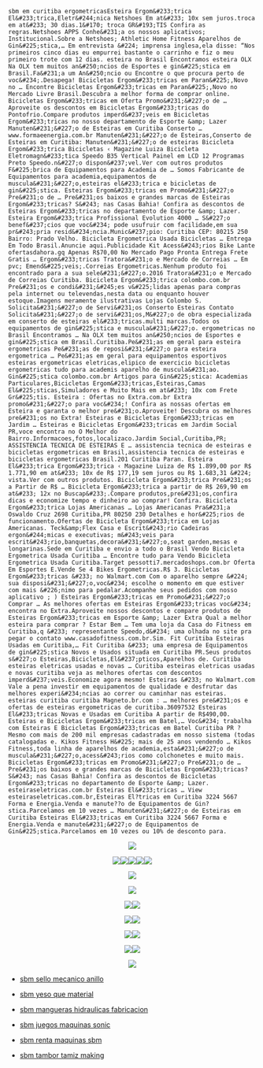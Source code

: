 
```
sbm em curitiba ergometricasEsteira Ergom&#233;trica El&#233;trica,Eletr&#244;nica Netshoes Em at&#233; 10x sem juros.troca em at&#233; 30 dias.1&#170; troca GR&#193;TIS Confira as regras.Netshoes APPS Conhe&#231;a os nossos aplicativos; Institucional.Sobre a Netshoes; Athletic Home Fitness Aparelhos de Gin&#225;stica,… Em entrevista &#224; imprensa inglesa,ela disse: “Nos primeiros cinco dias eu empurrei bastante o carrinho e fiz o meu primeiro trote com 12 dias. esteira no Brasil Encontramos esteira OLX Na OLX tem muitos an&#250;ncios de Esportes e gin&#225;stica em Brasil.Fa&#231;a um An&#250;ncio ou Encontre o que procura perto de voc&#234;.Desapega! Bicicletas Ergom&#233;tricas em Paran&#225;,Novo no … Encontre Bicicletas Ergom&#233;tricas em Paran&#225;,Novo no Mercado Livre Brasil.Descubra a melhor forma de comprar online. Bicicletas Ergom&#233;tricas em Oferta Promo&#231;&#227;o de … Aproveite os descontos em Bicicletas Ergom&#233;tricas do Pontofrio.Compare produtos imperd&#237;veis em Bicicletas Ergom&#233;tricas no nosso departamento de Esporte &amp; Lazer Manuten&#231;&#227;o de Esteiras em Curitiba Conserto … www.formaeenergia.com.br Manuten&#231;&#227;o de Esteiras,Conserto de Esteiras em Curitiba: Manuten&#231;&#227;o de esteiras Bicicleta Ergom&#233;trica Bicicletas ‹ Magazine Luiza Bicicleta Eletromagn&#233;tica Speedo B35 Vertical Painel em LCD 12 Programas Preto Speedo.n&#227;o dispon&#237;vel.Ver com outros produtos F&#225;brica de Equipamentos para Academia de … Somos Fabricante de Equipamentos para academia,equipamentos de muscula&#231;&#227;o,esteiras el&#233;trica e bicicletas de gin&#225;stica. Esteiras Ergom&#233;tricas em Promo&#231;&#227;o Pre&#231;o de … Pre&#231;os baixos e grandes marcas de Esteiras Ergom&#233;tricas? S&#243; nas Casas Bahia! Confira as descontos de Esteiras Ergom&#233;tricas no departamento de Esporte &amp; Lazer. Esteira Ergom&#233;trica Profissional Evolution 4000 … S&#227;o benef&#237;cios que voc&#234; pode usufruir com facilidade,em sua pr&#243;pria resid&#234;ncia.Munic&#237;pio: Curitiba CEP: 80215 250 Bairro: Prado Velho. Bicicleta Ergometrica Usada Bicicletas … Entrega Em Todo Brasil.Anuncie aqui.Publicidade Kit Acess&#243;rios Bike Lante ofertasdahora.gq Apenas R$70,00 No Mercado Pago Pronta Entrega Frete Gratis … Ergom&#233;tricas Tratora&#231;o e Mercado de Correias … Em pvc; Emend&#225;veis;.Correias Ergometricas.Nenhum produto foi encontrado para a sua sele&#231;&#227;o.2016 Tratora&#231;o e Mercado de Correias Curitiba. Bicicleta Ergom&#233;trica colombo.com.br Pre&#231;os e condi&#231;&#245;es v&#225;lidas apenas para compras pela internet ou televendas,nesta data ou enquanto houver estoque.Imagens meramente ilustrativas Lojas Colombo S. Solicita&#231;&#227;o de Servi&#231;os Conserto Esteiras Contato Solicita&#231;&#227;o de servi&#231;os,M&#227;o de obra especializada em conserto de esteiras el&#233;tricas.multi marcas.Todos os equipamentos de gin&#225;stica e muscula&#231;&#227;o. ergometricas no Brasil Encontramos … Na OLX tem muitos an&#250;ncios de Esportes e gin&#225;stica em Brasil.Curitiba.Pe&#231;as em geral para esteira ergometricas Pe&#231;as de reposi&#231;&#227;o para esteira ergometrica … Pe&#231;as em geral para equipamentos esportivos esteiras ergometricas eletricas,elipico de exercicio bicicletas ergometricas tudo para academis aparelho de muscula&#231;ao. Gin&#225;stica colombo.com.br Artigos para Gin&#225;stica: Academias Particulares,Bicicletas Ergom&#233;tricas,Esteiras,Camas El&#225;sticas,Simuladores e Muito Mais em at&#233; 10x com Frete Gr&#225;tis. Esteira : Ofertas no Extra.com.br Extra promo&#231;&#227;o para voc&#234;! Confira as nossas ofertas em Esteira e garanta o melhor pre&#231;o.Aproveite! Descubra os melhores pre&#231;os no Extra! Esteiras e Bicicletas Ergom&#233;tricas em Jardim … Esteiras e Bicicletas Ergom&#233;tricas em Jardim Social PR,voce encontra no O Melhor do Bairro.Informacoes,fotos,localizaco.Jardim Social,Curitiba,PR; ASSISTENCIA TECNICA DE ESTEIRAS E … assistencia tecnica de esteiras e bicicletas ergometricas em Brasil,assistencia tecnica de esteiras e bicicletas ergometricas Brasil.201 Curitiba Paran. Esteira El&#233;trica Ergom&#233;trica ‹ Magazine Luiza de R$ 1.899,00 por R$ 1.771,90 em at&#233; 10x de R$ 177,19 sem juros ou R$ 1.683,31 &#224; vista.Ver com outros produtos. Bicicleta Ergom&#233;trica Pre&#231;os a Partir de R$ … Bicicleta Ergom&#233;trica a partir de R$ 269,90 em at&#233; 12x no Buscap&#233;.Compare produtos,pre&#231;os,confira dicas e economize tempo e dinheiro ao comprar! Confira. Bicicleta Ergom&#233;trica Lojas Americanas … Lojas Americanas Pra&#231;a Oswaldo Cruz 2698 Curitiba,PR 80250 230 Detalhes e hor&#225;rios de funcionamento.Ofertas de Bicicleta Ergom&#233;trica em Lojas Americanas. Teck&amp;Flex Casa e Escrit&#243;rio Cadeiras ergon&#244;micas e executivas; m&#243;veis para escrit&#243;rio,banquetas,decora&#231;&#227;o,seat garden,mesas e longarinas.Sede em Curitiba e envio a todo o Brasil Vendo Bicicleta Ergometrica Usada Curitiba … Encontre tudo para Vendo Bicicleta Ergometrica Usada Curitiba.Target pessotti7.mercadoshops.com.br Oferta Em Esportes E.Vende Se 4 Bikes Ergometricas.R$ 3. Bicicletas Ergom&#233;tricas &#233; no Walmart.com Com o aparelho sempre &#224; sua disposi&#231;&#227;o,voc&#234; escolhe o momento em que estiver com mais &#226;nimo para pedalar.Acompanhe seus pedidos com nosso aplicativo ; ) Esteiras Ergom&#233;tricas em Promo&#231;&#227;o Comprar … As melhores ofertas em Esteiras Ergom&#233;tricas voc&#234; encontra no Extra.Aproveite nossos descontos e compare produtos de Esteiras Ergom&#233;tricas em Esporte &amp; Lazer Extra Qual a melhor esteira para comprar ? Estar Bem … Tem uma loja da Casa do Fitness em Curitiba,q &#233; representante Speedo,d&#234; uma olhada no site pra pegar o contato www.casadofitness.com.br.Sim. Fit Curitiba Esteiras Usadas em Curitiba,… Fit Curitiba &#233; uma empresa de Equipamentos de gin&#225;stica Novos e Usados situada em Curitiba PR.Seus produtos s&#227;o Esteiras,Bicicletas,El&#237;pticos,Aparelhos de. Curitiba esteiras eletricas usadas e novas … Curitiba esteiras eletricas usadas e novas curitiba veja as melhores ofertas com descontos imperd&#237;veis.Economize agora mesmo! Esteiras &#233; no Walmart.com Vale a pena investir em equipamentos de qualidade e desfrutar das melhores experi&#234;ncias ao correr ou caminhar nas esteiras. esteiras curitiba curitiba Magneto.br.com : … melhores pre&#231;os e ofertas de esteiras ergometricas de curitiba.36097532 Esteiras El&#233;tricas Novas e Usadas em Curitiba A partir de R$490,00. Esteiras e Bicicletas Ergom&#233;tricas em Batel,… Voc&#234; trabalha com Esteiras E Bicicletas Ergom&#233;tricas em Batel Curitiba PR ? Mesmo com mais de 200 mil empresas cadastradas em nosso sistema (todas catalogadas e. Kikos Fitness H&#225; mais de 25 anos vendendo … Kikos Fitness,toda linha de aparelhos de academia,esta&#231;&#227;o de muscula&#231;&#227;o,acess&#243;rios como colchonetes e muito mais. Bicicletas Ergom&#233;tricas em Promo&#231;&#227;o Pre&#231;o de … Pre&#231;os baixos e grandes marcas de Bicicletas Ergom&#233;tricas? S&#243; nas Casas Bahia! Confira as descontos de Bicicletas Ergom&#233;tricas no departamento de Esporte &amp; Lazer. esteiraseletricas.com.br Esteiras El&#233;tricas … View esteiraseletricas.com.br,Esteiras El?tricas em Curitiba 3224 5667 Forma e Energia.Venda e manute??o de Equipamentos de Gin?stica.Parcelamos em 10 vezes … Manuten&#231;&#227;o de Esteiras em Curitiba Esteiras El&#233;tricas em Curitiba 3224 5667 Forma e Energia.Venda e manute&#231;&#227;o de Equipamentos de Gin&#225;stica.Parcelamos em 10 vezes ou 10% de desconto para. 
```

<div align="center">

<a href="https://es-crusher.shibang-china.com/github&k=sbm+em+curitiba+ergometricas"><img src="https://static.shibang-china.com/es/crusher/logo.jpg"></a>

<a href="https://es-crusher.shibang-china.com/github&k=sbm+em+curitiba+ergometricas"><img src="https://static.shibang-china.com/es/crusher/index.jpg"></a><a href="https://es-crusher.shibang-china.com/material.htmlgithub&k=sbm+em+curitiba+ergometricas"><img src="https://static.shibang-china.com/es/crusher/material.jpg"></a><a href="https://es-crusher.shibang-china.com/application.htmlgithub&k=sbm+em+curitiba+ergometricas"><img src="https://static.shibang-china.com/es/crusher/application.jpg"></a><a href="https://es-crusher.shibang-china.com/aboutus.htmlgithub&k=sbm+em+curitiba+ergometricas"><img src="https://static.shibang-china.com/es/crusher/aboutus.jpg"></a><a href="https://es-crusher.shibang-china.com/contact.htmlgithub&k=sbm+em+curitiba+ergometricas"><img src="https://static.shibang-china.com/es/crusher/contact.jpg"></a>

<a href="https://es-crusher.shibang-china.com/github&k=sbm+em+curitiba+ergometricas"><img src="https://static.shibang-china.com/es/crusher/banner.jpg"></a>

<a href="https://swt.shibang-china.com/github&k=sbm+em+curitiba+ergometricas"><img src="https://static.shibang-china.com/es/crusher/text.jpg"></a>

<a href="https://swt.shibang-china.com/github&k=sbm+em+curitiba+ergometricas"><img src="https://static.shibang-china.com/es/crusher/chat.jpg"></a><a href="https://es-crusher.shibang-china.com/contact.htmlgithub&k=sbm+em+curitiba+ergometricas"><img src="https://static.shibang-china.com/es/crusher/message.jpg"></a>

<a href="https://es-crusher.shibang-china.com/products/pe.htmlgithub&k=sbm+em+curitiba+ergometricas"><img src="https://static.shibang-china.com/es/crusher/pe.jpg"></a><a href="https://es-crusher.shibang-china.com/products/pf.htmlgithub&k=sbm+em+curitiba+ergometricas"><img src="https://static.shibang-china.com/es/crusher/pf.jpg"></a>

<a href="https://es-crusher.shibang-china.com/products/hpt.htmlgithub&k=sbm+em+curitiba+ergometricas"><img src="https://static.shibang-china.com/es/crusher/hpt.jpg"></a><a href="https://es-crusher.shibang-china.com/products/vsi.htmlgithub&k=sbm+em+curitiba+ergometricas"><img src="https://static.shibang-china.com/es/crusher/vsi.jpg"></a>

<a href="https://es-crusher.shibang-china.com/products/klv.htmlgithub&k=sbm+em+curitiba+ergometricas"><img src="https://static.shibang-china.com/es/crusher/klv.jpg"></a><a href="https://es-crusher.shibang-china.com/products/portable.htmlgithub&k=sbm+em+curitiba+ergometricas"><img src="https://static.shibang-china.com/es/crusher/portable.jpg"></a>

<a href="https://swt.shibang-china.com/github&k=sbm+em+curitiba+ergometricas"><img src="https://static.shibang-china.com/es/crusher/case.jpg"></a>

</div>


* [sbm sello mecanico anillo](sbm%20sello%20mecanico%20anillo.md)

* [sbm yeso que material](sbm%20yeso%20que%20material.md)

* [sbm mangueras hidraulicas fabricacion](sbm%20mangueras%20hidraulicas%20fabricacion.md)

* [sbm juegos maquinas sonic](sbm%20juegos%20maquinas%20sonic.md)

* [sbm renta maquinas sbm](sbm%20renta%20maquinas%20sbm.md)

* [sbm tambor tamiz making](sbm%20tambor%20tamiz%20making.md)